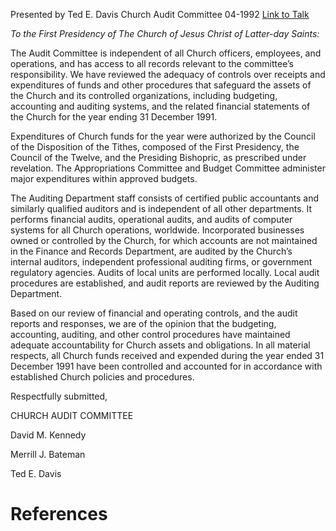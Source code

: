 Presented by Ted E. Davis
Church Audit Committee
04-1992
[Link to Talk](https://www.churchofjesuschrist.org/study/general-conference/1992/04/the-church-audit-committee-report?lang=eng)

_To the First Presidency of The Church of Jesus Christ of Latter-day Saints:_

The Audit Committee is independent of all Church officers, employees, and operations, and has access to all records relevant to the committee’s responsibility. We have reviewed the adequacy of controls over receipts and expenditures of funds and other procedures that safeguard the assets of the Church and its controlled organizations, including budgeting, accounting and auditing systems, and the related financial statements of the Church for the year ending 31 December 1991.

Expenditures of Church funds for the year were authorized by the Council of the Disposition of the Tithes, composed of the First Presidency, the Council of the Twelve, and the Presiding Bishopric, as prescribed under revelation. The Appropriations Committee and Budget Committee administer major expenditures within approved budgets.

The Auditing Department staff consists of certified public accountants and similarly qualified auditors and is independent of all other departments. It performs financial audits, operational audits, and audits of computer systems for all Church operations, worldwide. Incorporated businesses owned or controlled by the Church, for which accounts are not maintained in the Finance and Records Department, are audited by the Church’s internal auditors, independent professional auditing firms, or government regulatory agencies. Audits of local units are performed locally. Local audit procedures are established, and audit reports are reviewed by the Auditing Department.

Based on our review of financial and operating controls, and the audit reports and responses, we are of the opinion that the budgeting, accounting, auditing, and other control procedures have maintained adequate accountability for Church assets and obligations. In all material respects, all Church funds received and expended during the year ended 31 December 1991 have been controlled and accounted for in accordance with established Church policies and procedures.



Respectfully submitted,

CHURCH AUDIT COMMITTEE

David M. Kennedy

Merrill J. Bateman

Ted E. Davis

# References
